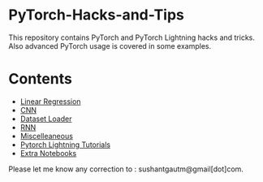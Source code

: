 # PyTorch-Hacks-and-Tips
This repository contains PyTorch and PyTorch Lightning hacks and tricks. Also advanced PyTorch usage is covered in some examples.

# Contents
* [Linear Regression](LinearRegression/)
* [CNN](CNN/)
* [Dataset Loader](Dataset_DataLoader/)
* [RNN](RNN/)
* [Miscelleaneous](Miscelleaneous/)
* [Pytorch Lightning Tutorials](PyTorch_lightning/)
* [Extra Notebooks](notebooks/)

Please let me know any correction to : sushantgautm@gmail[dot]com.
